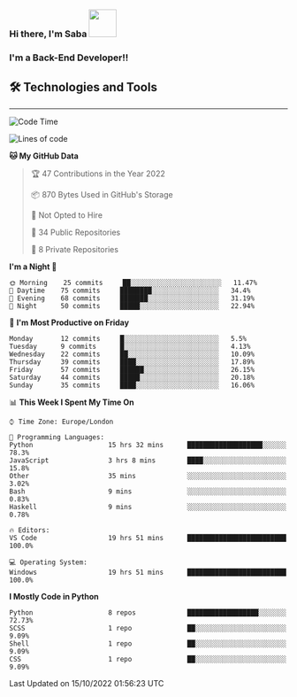 ### Hi there, I'm Saba <img src="https://media.giphy.com/media/VgCDAzcKvsR6OM0uWg/giphy.gif" width="50">

### I'm a Back-End Developer!!

## 🛠️ Technologies and Tools


---

<!--START_SECTION:waka-->
![Code Time](http://img.shields.io/badge/Code%20Time-351%20hrs%2015%20mins-blue)

![Lines of code](https://img.shields.io/badge/From%20Hello%20World%20I%27ve%20Written-10%20Thousand%20lines%20of%20code-blue)

**🐱 My GitHub Data** 

> 🏆 47 Contributions in the Year 2022
 > 
> 📦 870 Bytes Used in GitHub's Storage 
 > 
> 🚫 Not Opted to Hire
 > 
> 📜 34 Public Repositories 
 > 
> 🔑 8 Private Repositories  
 > 
**I'm a Night 🦉** 

```text
🌞 Morning    25 commits     ██░░░░░░░░░░░░░░░░░░░░░░░   11.47% 
🌆 Daytime    75 commits     ████████░░░░░░░░░░░░░░░░░   34.4% 
🌃 Evening    68 commits     ███████░░░░░░░░░░░░░░░░░░   31.19% 
🌙 Night      50 commits     █████░░░░░░░░░░░░░░░░░░░░   22.94%

```
📅 **I'm Most Productive on Friday** 

```text
Monday       12 commits     █░░░░░░░░░░░░░░░░░░░░░░░░   5.5% 
Tuesday      9 commits      █░░░░░░░░░░░░░░░░░░░░░░░░   4.13% 
Wednesday    22 commits     ██░░░░░░░░░░░░░░░░░░░░░░░   10.09% 
Thursday     39 commits     ████░░░░░░░░░░░░░░░░░░░░░   17.89% 
Friday       57 commits     ██████░░░░░░░░░░░░░░░░░░░   26.15% 
Saturday     44 commits     █████░░░░░░░░░░░░░░░░░░░░   20.18% 
Sunday       35 commits     ████░░░░░░░░░░░░░░░░░░░░░   16.06%

```


📊 **This Week I Spent My Time On** 

```text
⌚︎ Time Zone: Europe/London

💬 Programming Languages: 
Python                   15 hrs 32 mins      ███████████████████░░░░░░   78.3% 
JavaScript               3 hrs 8 mins        ████░░░░░░░░░░░░░░░░░░░░░   15.8% 
Other                    35 mins             ░░░░░░░░░░░░░░░░░░░░░░░░░   3.02% 
Bash                     9 mins              ░░░░░░░░░░░░░░░░░░░░░░░░░   0.83% 
Haskell                  9 mins              ░░░░░░░░░░░░░░░░░░░░░░░░░   0.78%

🔥 Editors: 
VS Code                  19 hrs 51 mins      █████████████████████████   100.0%

💻 Operating System: 
Windows                  19 hrs 51 mins      █████████████████████████   100.0%

```

**I Mostly Code in Python** 

```text
Python                   8 repos             ██████████████████░░░░░░░   72.73% 
SCSS                     1 repo              ██░░░░░░░░░░░░░░░░░░░░░░░   9.09% 
Shell                    1 repo              ██░░░░░░░░░░░░░░░░░░░░░░░   9.09% 
CSS                      1 repo              ██░░░░░░░░░░░░░░░░░░░░░░░   9.09%

```



 Last Updated on 15/10/2022 01:56:23 UTC
<!--END_SECTION:waka-->


[discord]: https://discord.gg/bMW59Qn
[twitter]: https://twitter.com/paradox4280
